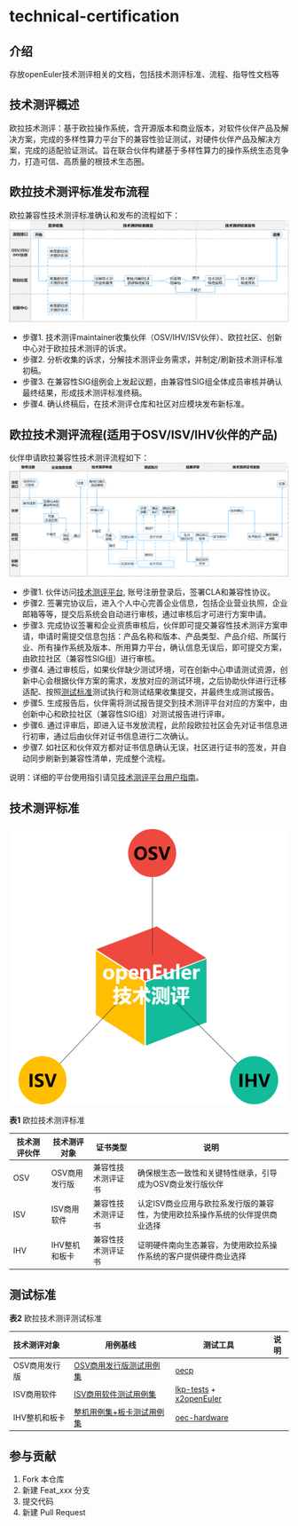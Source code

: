 # technical-certification

## 介绍
存放openEuler技术测评相关的文档，包括技术测评标准、流程、指导性文档等

## 技术测评概述
欧拉技术测评：基于欧拉操作系统，含开源版本和商业版本，对软件伙伴产品及解决方案，完成的多样性算力平台下的兼容性验证测试，对硬件伙伴产品及解决方案，完成的适配验证测试。旨在联合伙伴构建基于多样性算力的操作系统生态竞争力，打造可信、高质量的根技术生态圈。

## 欧拉技术测评标准发布流程
欧拉兼容性技术测评标准确认和发布的流程如下：
![欧拉技术测评标准规范发布流程](docs/欧拉技术测评标准规范发布流程.png)

- 步骤1. 技术测评maintainer收集伙伴（OSV/IHV/ISV伙伴）、欧拉社区、创新中心对于欧拉技术测评的诉求。
- 步骤2. 分析收集的诉求，分解技术测评业务需求，并制定/刷新技术测评标准初稿。
- 步骤3. 在兼容性SIG组例会上发起议题，由兼容性SIG组全体成员审核并确认最终结果，形成技术测评标准终稿。
- 步骤4. 确认终稿后，在技术测评仓库和社区对应模块发布新标准。

## 欧拉技术测评流程(适用于OSV/ISV/IHV伙伴的产品)

伙伴申请欧拉兼容性技术测评流程如下：
![欧拉技术技术测评流程](docs/欧拉技术测评流程.png)

- 步骤1. 伙伴访问[技术测评平台](https://certification.openeuler.org), 账号注册登录后，签署CLA和兼容性协议。
- 步骤2. 签署完协议后，进入个人中心完善企业信息，包括企业营业执照，企业邮箱等等，提交后系统会自动进行审核，通过审核后才可进行方案申请。
- 步骤3. 完成协议签署和企业资质审核后，伙伴即可提交兼容性技术测评方案申请，申请时需提交信息包括：产品名称和版本、产品类型、产品介绍、所属行业、所有操作系统及版本、所用算力平台，确认信息无误后，即可提交方案，由欧拉社区（兼容性SIG组）进行审核。
- 步骤4. 通过审核后，如果伙伴缺少测试环境，可在创新中心申请测试资源，创新中心会根据伙伴方案的需求，发放对应的测试环境，之后协助伙伴进行迁移适配、按照[测试标准](#测试标准)测试执行和测试结果收集提交，并最终生成测试报告。
- 步骤5. 生成报告后，伙伴需将测试报告提交到技术测评平台对应的方案中，由创新中心和欧拉社区（兼容性SIG组）对测试报告进行评审。
- 步骤6. 通过评审后，即进入证书发放流程，此阶段欧拉社区会先对证书信息进行初审，通过后由伙伴对证书信息进行二次确认。
- 步骤7. 如社区和伙伴双方都对证书信息确认无误，社区进行证书的签发，并自动同步刷新到兼容性清单，完成整个流程。

说明：详细的平台使用指引请见[技术测评平台用户指南](技术测评平台用户指南.md)。

## 技术测评标准

![openEuler技术测评](docs/openEuler技术测评.png)

**表1**  欧拉技术测评标准

| 技术测评伙伴 | 技术测评对象      | 证书类型       | 说明                                                         |
| -------- | ------------- | -------------- | ------------------------------------------------------------ |
| OSV      | OSV商用发行版 | 兼容性技术测评证书 | 确保根生态一致性和关键特性继承，引导成为OSV商业发行版伙伴    |
| ISV      | ISV商用软件   | 兼容性技术测评证书 | 认定ISV商业应用与欧拉系发行版的兼容性，为使用欧拉系操作系统的伙伴提供商业选择 |
| IHV      | IHV整机和板卡 | 兼容性技术测评证书 | 证明硬件南向生态兼容，为使用欧拉系操作系统的客户提供硬件商业选择 |

## 测试标准

**表2** 欧拉技术测评测试标准

| 技术测评对象      | 用例基线                  | 测试工具               | 说明 |
| :------------ | ------------------------- | ---------------------- | ---- |
| OSV商用发行版 | [OSV商用发行版测试用例集](https://gitee.com/openeuler/oecp)     | [oecp](testing-tools/欧拉技术测评OSV操作系统测试工具oecp用户指南.md)       |      |
| ISV商用软件   | [ISV商用软件测试用例集](testing-standard/欧拉技术测评兼容性测试用例（ISV商用软件）.md)     | [lkp-tests](testing-tools/欧拉技术测评ISV商用软件测试工具lkp-tests用户指南.md) + [x2openEuler](testing-tools/欧拉技术测评ISV商用软件扫描工具x2openEuler用户指南.md)             |      |
| IHV整机和板卡 | [整机用例集+板卡测试用例集](testing-standard/欧拉技术测评兼容性测试用例（整机&板卡）.md) | [oec-hardware](testing-tools/欧拉技术测评IHV整机&板卡测试工具oec-hardware用户指南.md) |      |

## 参与贡献

1.  Fork 本仓库
2.  新建 Feat_xxx 分支
3.  提交代码
4.  新建 Pull Request